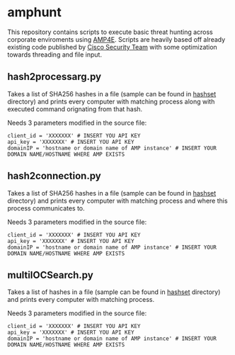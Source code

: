 # amphunt

This repository contains scripts to execute basic threat hunting across corporate enviroments using [AMP4E](https://www.cisco.com/c/en/us/products/security/advanced-malware-protection/index.html). Scripts are heavily based off already existing code published by [Cisco Security Team](https://github.com/CiscoSecurity/) with some optimization towards threading and file input.

## hash2processarg.py

Takes a list of SHA256 hashes in a file (sample can be found in [hashset](hashset/) directory) and prints every computer with matching process along with executed command orignating from that hash.

Needs 3 parameters modified in the source file:

```
client_id = 'XXXXXXX' # INSERT YOU API KEY
api_key = 'XXXXXXX' # INSERT YOU API KEY
domainIP = 'hostname or domain name of AMP instance' # INSERT YOUR DOMAIN NAME/HOSTNAME WHERE AMP EXISTS
```

## hash2connection.py

Takes a list of SHA256 hashes in a file (sample can be found in [hashset](hashset/) directory) and prints every computer with matching process and where this process communicates to.

Needs 3 parameters modified in the source file:

```
client_id = 'XXXXXXX' # INSERT YOU API KEY
api_key = 'XXXXXXX' # INSERT YOU API KEY
domainIP = 'hostname or domain name of AMP instance' # INSERT YOUR DOMAIN NAME/HOSTNAME WHERE AMP EXISTS
```

## multiIOCSearch.py

Takes a list of hashes in a file (sample can be found in [hashset](hashset/) directory) and prints every computer with matching process.

Needs 3 parameters modified in the source file:

```
client_id = 'XXXXXXX' # INSERT YOU API KEY
api_key = 'XXXXXXX' # INSERT YOU API KEY
domainIP = 'hostname or domain name of AMP instance' # INSERT YOUR DOMAIN NAME/HOSTNAME WHERE AMP EXISTS
```
